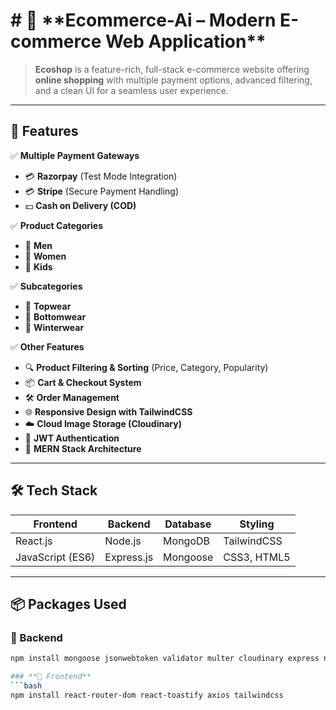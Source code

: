 <h1># 🧥 **Ecommerce-Ai – Modern E-commerce Web Application**</h1>



> **Ecoshop** is a feature-rich, full-stack e-commerce website offering **online shopping** with multiple payment options, advanced filtering, and a clean UI for a seamless user experience.

---

## 🚀 **Features**

✅ **Multiple Payment Gateways**
- 💳 **Razorpay** (Test Mode Integration)
- 💳 **Stripe** (Secure Payment Handling)
- 💵 **Cash on Delivery (COD)**

✅ **Product Categories**
- 👔 **Men**
- 👗 **Women**
- 🧒 **Kids**

✅ **Subcategories**
- 👕 **Topwear**
- 👖 **Bottomwear**
- 🧥 **Winterwear**

✅ **Other Features**
- 🔍 **Product Filtering & Sorting** (Price, Category, Popularity)
- 📦 **Cart & Checkout System**
- 🛠 **Order Management**
- 🌐 **Responsive Design with TailwindCSS**
- ☁️ **Cloud Image Storage (Cloudinary)**
- 🔐 **JWT Authentication**
- 📂 **MERN Stack Architecture**

---

## 🛠 **Tech Stack**

| **Frontend**   | **Backend** | **Database** | **Styling** |
|-----------------|------------|--------------|-------------|
| React.js        | Node.js    | MongoDB      | TailwindCSS |
| JavaScript (ES6)| Express.js | Mongoose     | CSS3, HTML5 |

---

## 📦 **Packages Used**

### **🔹 Backend**
```bash
npm install mongoose jsonwebtoken validator multer cloudinary express nodemon razorpay stripe bcrypt dotenv

### **🔹 Frontend**
```bash
npm install react-router-dom react-toastify axios tailwindcss
